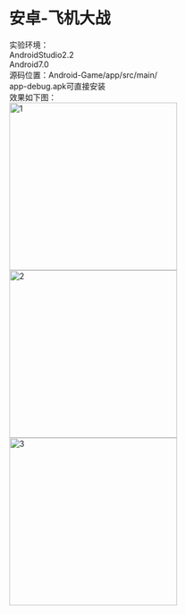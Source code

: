 # 安卓-飞机大战
实验环境：  
AndroidStudio2.2  
Android7.0  
源码位置：Android-Game/app/src/main/  
app-debug.apk可直接安装  
效果如下图：  
<img src = "https://github.com/lwp-6/Android-Game/blob/master/img/img1.png" width = 300 alt = "1"/>  
<img src = "https://github.com/lwp-6/Android-Game/blob/master/img/img2.jpg" width = 300 alt = "2"/>  
<img src = "https://github.com/lwp-6/Android-Game/blob/master/img/img3.png" width = 300 alt = "3"/>  

